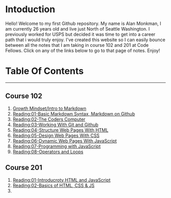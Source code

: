 # Intoduction  
Hello! Welcome to my first Github repository. My name is Alan Monkman, I am currently 26 years old and live just North of Seattle Washington. I previously worked for USPS but decided it was time to get into a career path that i would truly enjoy. I've created this website so I can easily bounce between all the notes that I am taking in course 102 and 201 at Code Fellows. Click on any of the links below to go to that page of notes. Enjoy!  


# Table Of Contents  

---


## Course 102  
1. [Growth Mindset/Intro to Markdown](GrowthMindset.md)  
2. [Reading:01-Basic Markdown Syntax, Markdown on Github ](LearningMarkdown.md)  
3. [Reading:02-The Coders Computer](Thecoderscomputer.md)  
4. [Reading:03-Working With Git and Github](Revisionsandthecloud.md)  
5. [Reading:04-Structure Web Pages With HTML](StructureWebPagesWithHTML.md)   
6. [Reading:05-Design Web Pages With CSS](DesignwebpageswithCSS.md)  
7. [Reading:06-Dynamic Web Pages With JavaScript](DynamicwebpageswithJavaScript.md)  
8. [Reading:07-Programming with JavaScript](ProgrammingwithJavaScript.md)  
9. [Reading:08-Operators and Loops](OperatorsAndLoops.md)  


## Course 201  
1. [Reading:01-Introducroty HTML and JavaScript](IntroductoryHTMLandJavaScript.md)  
2. [Reading:02-Basics of HTML, CSS & JS](BasicsOfHTMLCSSandJS.md)
3. 


